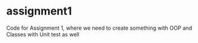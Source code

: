 # assignment1
Code for Assignment 1, where we need to create something with OOP and Classes with Unit test as well
